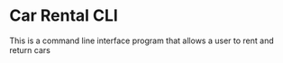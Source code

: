 # Car Rental CLI
This is a command line interface program that allows a user to rent and return cars
